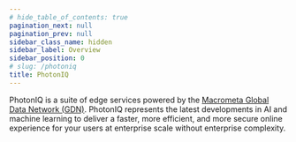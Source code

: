 ```yaml
---
# hide_table_of_contents: true
pagination_next: null
pagination_prev: null
sidebar_class_name: hidden
sidebar_label: Overview
sidebar_position: 0
# slug: /photoniq
title: PhotonIQ
---
```


PhotonIQ is a suite of edge services powered by the [Macrometa Global Data Network (GDN)](../index.md). PhotonIQ represents the latest developments in AI and machine learning to deliver a faster, more efficient, and more secure online experience for your users at enterprise scale without enterprise complexity.

<grid cols={3}>
  <card
    heading="Prerendering"
    description="Enhance SEO and website performance."
    href="/photoniq/prerendering"
  />
    <card
    heading="Virtual Waiting Rooms"
    description="Control and manage website traffic."
    href="/photoniq/vwrs"
  />
  <card
    heading="Fingerprint"
    description="Accurately identify anonymous visitors."
    href="/photoniq/fingerprinting"
  />
</grid>
<grid cols={3}>
  <card
    heading="Performance Proxy"
    description="Enhance website performance by streamlining your CSS and JS."
    href="/photoniq/p3"
  />
  <card
    heading="Edge Side Tagging"
    description="Move third-party scripts to the edge."
    href="/photoniq/est"
  />
  <card
    heading="Event Delivery"
    description="Real-time event data delivery."
    href="/photoniq/event-delivery"
  />
</grid>
<grid cols={3}>
<card
    heading="PhotonIQ FaaS"
    description="Execute functions on the edge."
    href="/photoniq/faas"
  />
  <card
    heading="HyperSearch"
    description="Lexical and semantic search."
    href="/photoniq/hypersearch"
  />
  <card
    heading="PhotonIQ APIs"
    description="API references for PhotonIQ services."
    href="/photoniq/photoniq-api"
  />
</grid>
